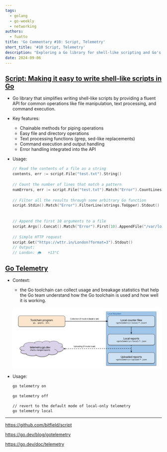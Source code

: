 ```yaml
---
tags:
  - golang
  - go-weekly
  - networking
authors:
  - fuatto
title: 'Go Commentary #10: Script, Telemetry'
short_title: '#10 Script, Telemetry'
description: "Exploring a Go library for shell-like scripting and Go's telemetry feature."
date: 2024-09-06
---
```


## [Script: Making it easy to write shell-like scripts in Go](https://github.com/bitfield/script)

- Go library that simplifies writing shell-like scripts by providing a fluent API for common operations like file manipulation, text processing, and command execution.

- Key features:

  - Chainable methods for piping operations
  - Easy file and directory operations
  - Text processing functions (grep, sed-like replacements)
  - Command execution and output handling
  - Error handling integrated into the API

- Usage:

  ```go
  // Read the contents of a file as a string
  contents, err := script.File("test.txt").String()

  // Count the number of lines that match a pattern
  numErrors, err := script.File("test.txt").Match("Error").CountLines()

  // Filter all the results through some arbitrary Go function
  script.Stdin().Match("Error").FilterLine(strings.ToUpper).Stdout()


  // Append the first 10 arguments to a file
  script.Args().Concat().Match("Error").First(10).AppendFile("/var/log/errors.txt")

  // Simple HTTP request
  script.Get("https://wttr.in/London?format=3").Stdout()
  // Output:
  // London: 🌦   +13°C
  ```

## [Go Telemetry](https://go.dev/blog/gotelemetry)

- Context:

  - the Go toolchain can collect usage and breakage statistics that help the Go team understand how the Go toolchain is used and how well it is working.

  ![](assets/dataflow.png)

- Usage:

  ```
  go telemetry on

  go telemetry off

  // revert to the default mode of local-only telemetry
  go telemetry local
  ```

---

https://github.com/bitfield/script

https://go.dev/blog/gotelemetry

https://go.dev/doc/telemetry
